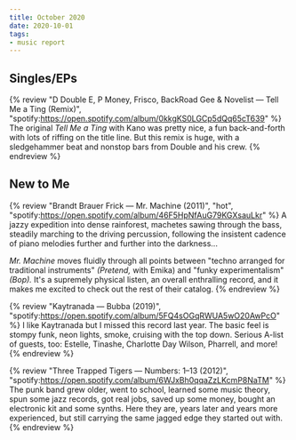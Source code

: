 ```yaml
---
title: October 2020
date: 2020-10-01
tags:
- music report
---
```



## Singles/EPs

{% review "D Double E, P Money, Frisco, BackRoad Gee & Novelist — Tell Me a Ting (Remix)",
  "spotify:https://open.spotify.com/album/0kkgKS0LGCp5dQq65cT639"
%}
  The original _Tell Me a Ting_ with Kano was pretty nice, a fun back-and-forth with lots of riffing on the title line. But this remix is huge, with a sledgehammer beat and nonstop bars from Double and his crew.
{% endreview %}


## New to Me

{% review "Brandt Brauer Frick — Mr. Machine (2011)", "hot",
  "spotify:https://open.spotify.com/album/46F5HpNfAuG79KGXsauLkr"
%}
  A jazzy expedition into dense rainforest, machetes sawing through the bass, steadily marching to the driving percussion, following the insistent cadence of piano melodies further and further into the darkness...

  _Mr. Machine_ moves fluidly through all points between "techno arranged for traditional instruments" _(Pretend,_ with Emika) and "funky experimentalism" _(Bop)._ It's a supremely physical listen, an overall enthralling record, and it makes me excited to check out the rest of their catalog.
{% endreview %}

{% review "Kaytranada — Bubba (2019)",
  "spotify:https://open.spotify.com/album/5FQ4sOGqRWUA5wO20AwPcO"
%}
  I like Kaytranada but I missed this record last year. The basic feel is stompy funk, neon lights, smoke, cruising with the top down. Serious A-list of guests, too: Estelle, Tinashe, Charlotte Day Wilson, Pharrell, and more!
{% endreview %}

{% review "Three Trapped Tigers — Numbers: 1–13 (2012)",
  "spotify:https://open.spotify.com/album/6WJxBh0qqaZzLKcmP8NaTM"
%}
  The punk band grew older, went to school, learned some music theory, spun some jazz records, got real jobs, saved up some money, bought an electronic kit and some synths. Here they are, years later and years more experienced, but still carrying the same jagged edge they started out with.
{% endreview %}
